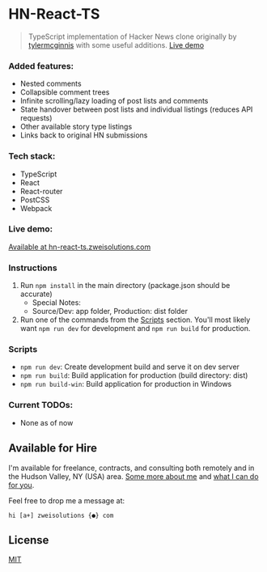 # HN-React-TS

> TypeScript implementation of Hacker News clone originally by [tylermcginnis](https://github.com/tylermcginnis/) with some useful additions. [Live demo](https://hn-react-ts.zweisolutions.com)

### Added features:

-   Nested comments
-   Collapsible comment trees
-   Infinite scrolling/lazy loading of post lists and comments
-   State handover between post lists and individual listings (reduces API requests)
-   Other available story type listings
-   Links back to original HN submissions

### Tech stack:

-   TypeScript
-   React
-   React-router
-   PostCSS
-   Webpack

### Live demo:

[Available at hn-react-ts.zweisolutions.com](https://hn-react-ts.zweisolutions.com)

### Instructions

1. Run `npm install` in the main directory (package.json should be accurate)
    - Special Notes:
    - Source/Dev: app folder, Production: dist folder
2. Run one of the commands from the [Scripts](#scripts) section. You'll most likely want `npm run dev` for development and `npm run build` for production.

### Scripts

-   `npm run dev`: Create development build and serve it on dev server
-   `npm run build`: Build application for production (build directory: dist)
-   `npm run build-win`: Build application for production in Windows

### Current TODOs:

-   None as of now

## Available for Hire

I'm available for freelance, contracts, and consulting both remotely and in the Hudson Valley, NY (USA) area. [Some more about me](https://www.zweisolutions.com/about.html) and [what I can do for you](https://www.zweisolutions.com/services.html).

Feel free to drop me a message at:

```
hi [a+] zweisolutions {●} com
```

## License

[MIT](./LICENSE)
